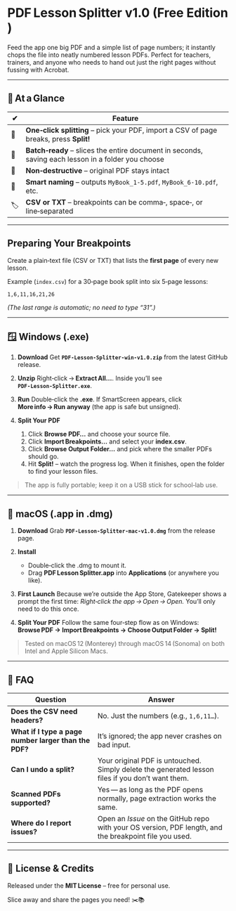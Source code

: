 # PDF Lesson Splitter v1.0 (Free Edition)

Feed the app one big PDF and a simple list of page numbers; it instantly chops the file into neatly numbered lesson PDFs. Perfect for teachers, trainers, and anyone who needs to hand out just the right pages without fussing with Acrobat.

---

## 🌟 At a Glance

| ✔  | Feature                                                                                            |
| -- | -------------------------------------------------------------------------------------------------- |
| 📄 | **One‑click splitting** – pick your PDF, import a CSV of page breaks, press **Split!**             |
| 📂 | **Batch‑ready** – slices the entire document in seconds, saving each lesson in a folder you choose |
| 🛑 | **Non‑destructive** – original PDF stays intact                                                    |
| 💾 | **Smart naming** – outputs `MyBook_1‑5.pdf`, `MyBook_6‑10.pdf`, etc.                               |
| 🏷 | **CSV or TXT** – breakpoints can be comma‑, space‑, or line‑separated                              |

---

## Preparing Your Breakpoints

Create a plain‑text file (CSV or TXT) that lists the **first page** of every new lesson.

Example (`index.csv`) for a 30‑page book split into six 5‑page lessons:

```
1,6,11,16,21,26
```

*(The last range is automatic; no need to type “31”.)*

---

## 🪟 Windows (.exe)

1. **Download**
   Get **`PDF‑Lesson‑Splitter‑win‑v1.0.zip`** from the latest GitHub release.

2. **Unzip**
   Right‑click → **Extract All…**. Inside you’ll see **`PDF‑Lesson‑Splitter.exe`**.

3. **Run**
   Double‑click the **.exe**.
   If SmartScreen appears, click **More info → Run anyway** (the app is safe but unsigned).

4. **Split Your PDF**

   1. Click **Browse PDF…** and choose your source file.
   2. Click **Import Breakpoints…** and select your **index.csv**.
   3. Click **Browse Output Folder…** and pick where the smaller PDFs should go.
   4. Hit **Split!** – watch the progress log. When it finishes, open the folder to find your lesson files.

> The app is fully portable; keep it on a USB stick for school‑lab use.

---

## 🍎 macOS (.app in .dmg)

1. **Download**
   Grab **`PDF‑Lesson‑Splitter‑mac‑v1.0.dmg`** from the release page.

2. **Install**

   * Double‑click the .dmg to mount it.
   * Drag **PDF Lesson Splitter.app** into **Applications** (or anywhere you like).

3. **First Launch**
   Because we’re outside the App Store, Gatekeeper shows a prompt the first time:
   *Right‑click the app → Open → Open.* You’ll only need to do this once.

4. **Split Your PDF**
   Follow the same four‑step flow as on Windows: **Browse PDF → Import Breakpoints → Choose Output Folder → Split!**

> Tested on macOS 12 (Monterey) through macOS 14 (Sonoma) on both Intel and Apple Silicon Macs.

---

## 🤔 FAQ

| Question                                              | Answer                                                                                                 |
| ----------------------------------------------------- | ------------------------------------------------------------------------------------------------------ |
| **Does the CSV need headers?**                        | No. Just the numbers (e.g., `1,6,11…`).                                                                |
| **What if I type a page number larger than the PDF?** | It’s ignored; the app never crashes on bad input.                                                      |
| **Can I undo a split?**                               | Your original PDF is untouched. Simply delete the generated lesson files if you don’t want them.       |
| **Scanned PDFs supported?**                           | Yes — as long as the PDF opens normally, page extraction works the same.                               |
| **Where do I report issues?**                         | Open an *Issue* on the GitHub repo with your OS version, PDF length, and the breakpoint file you used. |

---

## 📄 License & Credits

Released under the **MIT License** – free for personal use.

Slice away and share the pages you need! ✂️📚
